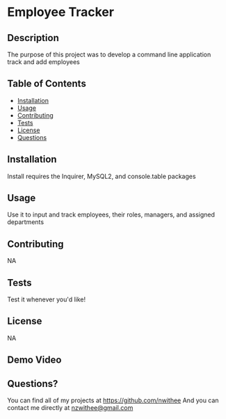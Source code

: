 
  # Employee Tracker

  ## Description
  The purpose of this project was to develop a command line application track and add employees

  ## Table of Contents
  * [Installation](#installation)
  * [Usage](#usage)
  * [Contributing](#contributing)
  * [Tests](#tests)
  * [License](#license)
  * [Questions](#questions)

  ## Installation
  Install requires the Inquirer, MySQL2, and console.table packages
  ## Usage
  Use it to input and track employees, their roles, managers, and assigned departments

  ## Contributing
  NA

  ## Tests
  Test it whenever you'd like!

  ## License
  NA

  ## Demo Video
  
  ## Questions?
  You can find all of my projects at https://github.com/nwithee
  And you can contact me directly at nzwithee@gmail.com
